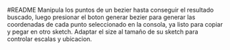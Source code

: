 #README
Manipula los puntos de un bezier hasta conseguir el resultado buscado, luego presionar el boton generar bezier para generar las coordenadas de cada punto seleccionado en la consola, ya listo para copiar y pegar en otro sketch.
Adaptar el size al tamaño de su sketch para controlar escalas y ubicacion.
